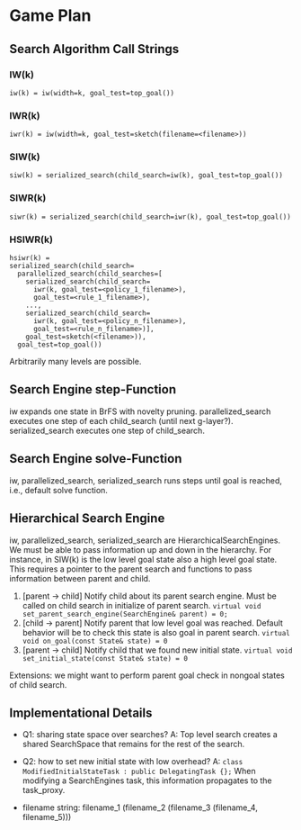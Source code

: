 # Game Plan
## Search Algorithm Call Strings

### IW(k)
`iw(k) = iw(width=k, goal_test=top_goal())`

### IWR(k)
`iwr(k) = iw(width=k, goal_test=sketch(filename=<filename>))`

### SIW(k)
`siw(k) = serialized_search(child_search=iw(k), goal_test=top_goal())`

### SIWR(k)
`siwr(k) = serialized_search(child_search=iwr(k), goal_test=top_goal())`

### HSIWR(k)
```
hsiwr(k) =
serialized_search(child_search=
  parallelized_search(child_searches=[
    serialized_search(child_search=
      iwr(k, goal_test=<policy_1_filename>),
      goal_test=<rule_1_filename>),
    ...,
    serialized_search(child_search=
      iwr(k, goal_test=<policy_n_filename>),
      goal_test=<rule_n_filename>)],
    goal_test=sketch(<filename>)),
  goal_test=top_goal())
```
Arbitrarily many levels are possible.

## Search Engine step-Function

iw expands one state in BrFS with novelty pruning.
parallelized_search executes one step of each child_search (until next g-layer?).
serialized_search executes one step of child_search.

## Search Engine solve-Function
iw, parallelized_search, serialized_search runs steps until goal is reached, i.e., default solve function.

## Hierarchical Search Engine
iw, parallelized_search, serialized_search are HierarchicalSearchEngines. We must be able to pass information up and down in the hierarchy. For instance, in SIW(k) is the low level goal state also a high level goal state. This requires a pointer to the parent search and functions to pass information between parent and child.

1. [parent -> child] Notify child about its parent search engine. Must be called on child search in initialize of parent search.
```virtual void set_parent_search_engine(SearchEngine& parent) = 0;```
2. [child -> parent] Notify parent that low level goal was reached. Default behavior will be to check this state is also goal in parent search.
```virtual void on_goal(const State& state) = 0```
3. [parent -> child] Notify child that we found new initial state.
```virtual void set_initial_state(const State& state) = 0```

Extensions: we might want to perform parent goal check in nongoal states of child search.

## Implementational Details
- Q1: sharing state space over searches? A: Top level search creates a shared SearchSpace that remains for the rest of the search.
- Q2: how to set new initial state with low overhead? A: `class ModifiedInitialStateTask : public DelegatingTask {};` When modifying a SearchEngines task, this information propagates to the task_proxy.

- filename string: filename_1 (filename_2 (filename_3 (filename_4, filename_5)))